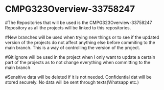 # CMPG323Overview-33758247

#The Repositories that will be used is the CMPG323Overview-33758247 Repository as all the projects will be linked to this repositories.

#New branches will be used when trying new things or to see if the updated version of the projects do not affect anything else before commiting to the main branch. This is a way of controlling the version of the project.

#Git ignore will be used in the project when I only want to update a certain part of the projects as to not change everything when committing to the main branch

#Sensitive data will be deleted if it is not needed. Confidential dat will be stored securely. No data will be sent through texts(Whatsapp etc.)
